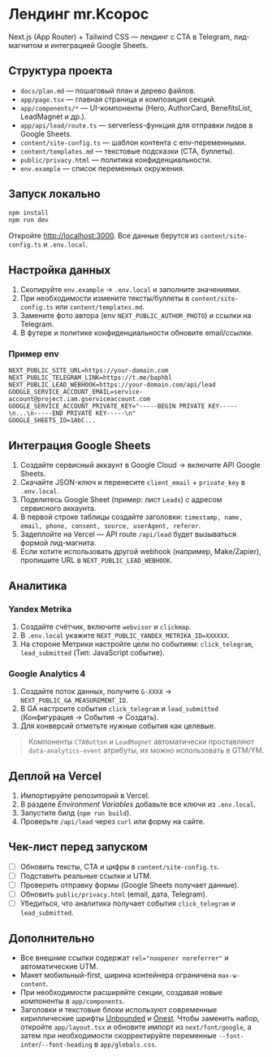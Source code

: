 # Лендинг mr.Kcopoc

Next.js (App Router) + Tailwind CSS — лендинг с CTA в Telegram, лид-магнитом и интеграцией Google Sheets.

## Структура проекта
- `docs/plan.md` — пошаговый план и дерево файлов.
- `app/page.tsx` — главная страница и композиция секций.
- `app/components/*` — UI-компоненты (Hero, AuthorCard, BenefitsList, LeadMagnet и др.).
- `app/api/lead/route.ts` — serverless-функция для отправки лидов в Google Sheets.
- `content/site-config.ts` — шаблон контента с env-переменными.
- `content/templates.md` — текстовые подсказки (CTA, буллеты).
- `public/privacy.html` — политика конфиденциальности.
- `env.example` — список переменных окружения.

## Запуск локально
```bash
npm install
npm run dev
```

Откройте [http://localhost:3000](http://localhost:3000). Все данные берутся из `content/site-config.ts` и `.env.local`.

## Настройка данных
1. Скопируйте `env.example` → `.env.local` и заполните значениями.
2. При необходимости измените тексты/буллеты в `content/site-config.ts` или `content/templates.md`.
3. Замените фото автора (env `NEXT_PUBLIC_AUTHOR_PHOTO`) и ссылки на Telegram.
4. В футере и политике конфиденциальности обновите email/ссылки.

### Пример env
```env
NEXT_PUBLIC_SITE_URL=https://your-domain.com
NEXT_PUBLIC_TELEGRAM_LINK=https://t.me/baphbl
NEXT_PUBLIC_LEAD_WEBHOOK=https://your-domain.com/api/lead
GOOGLE_SERVICE_ACCOUNT_EMAIL=service-account@project.iam.gserviceaccount.com
GOOGLE_SERVICE_ACCOUNT_PRIVATE_KEY="-----BEGIN PRIVATE KEY-----\n...\n-----END PRIVATE KEY-----\n"
GOOGLE_SHEETS_ID=1AbC...
```

## Интеграция Google Sheets
1. Создайте сервисный аккаунт в Google Cloud → включите API Google Sheets.
2. Скачайте JSON-ключ и перенесите `client_email` + `private_key` в `.env.local`.
3. Поделитесь Google Sheet (пример: лист `Leads`) с адресом сервисного аккаунта.
4. В первой строке таблицы создайте заголовки: `timestamp, name, email, phone, consent, source, userAgent, referer`.
5. Задеплойте на Vercel — API route `/api/lead` будет вызываться формой лид-магнита.
6. Если хотите использовать другой webhook (например, Make/Zapier), пропишите URL в `NEXT_PUBLIC_LEAD_WEBHOOK`.

## Аналитика
### Yandex Metrika
1. Создайте счётчик, включите `webvisor` и `clickmap`.
2. В `.env.local` укажите `NEXT_PUBLIC_YANDEX_METRIKA_ID=XXXXXX`.
3. На стороне Метрики настройте цели по событиям: `click_telegram`, `lead_submitted` (Тип: JavaScript событие).

### Google Analytics 4
1. Создайте поток данных, получите `G-XXXX` → `NEXT_PUBLIC_GA_MEASUREMENT_ID`.
2. В GA настроите события `click_telegram` и `lead_submitted` (Конфигурация → События → Создать).
3. Для конверсий отметьте нужные события как целевые.

> Компоненты `CTAButton` и `LeadMagnet` автоматически проставляют `data-analytics-event` атрибуты, их можно использовать в GTM/YM.

## Деплой на Vercel
1. Импортируйте репозиторий в Vercel.
2. В разделе *Environment Variables* добавьте все ключи из `.env.local`.
3. Запустите билд (`npm run build`).
4. Проверьте `/api/lead` через `curl` или форму на сайте.

## Чек-лист перед запуском
- [ ] Обновить тексты, CTA и цифры в `content/site-config.ts`.
- [ ] Подставить реальные ссылки и UTM.
- [ ] Проверить отправку формы (Google Sheets получает данные).
- [ ] Обновить `public/privacy.html` (email, дата, Telegram).
- [ ] Убедиться, что аналитика получает события `click_telegram` и `lead_submitted`.

## Дополнительно
- Все внешние ссылки содержат `rel="noopener noreferrer"` и автоматические UTM.
- Макет мобильный-first, ширина контейнера ограничена `max-w-content`.
- При необходимости расширяйте секции, создавая новые компоненты в `app/components`.
- Заголовки и текстовые блоки используют современные кириллические шрифты [Unbounded](https://fonts.google.com/specimen/Unbounded) и [Onest](https://fonts.google.com/specimen/Onest). Чтобы заменить набор, откройте `app/layout.tsx` и обновите импорт из `next/font/google`, а затем при необходимости скорректируйте переменные `--font-inter`/`--font-heading` в `app/globals.css`.
